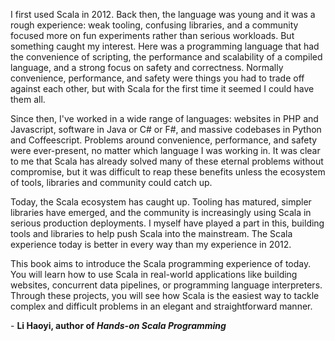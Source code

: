 I first used Scala in 2012. Back then, the language was young and it was a rough
experience: weak tooling, confusing libraries, and a community focused more on
fun experiments rather than serious workloads. But something caught my interest.
Here was a programming language that had the convenience of scripting, the
performance and scalability of a compiled language, and a strong focus on safety
and correctness. Normally convenience, performance, and safety were things you
had to trade off against each other, but with Scala for the first time it seemed
I could have them all.

Since then, I've worked in a wide range of languages: websites in PHP and
Javascript, software in Java or C# or F#, and massive codebases in Python and
Coffeescript. Problems around convenience, performance, and safety were
ever-present, no matter which language I was working in. It was clear to me that
Scala has already solved many of these eternal problems without compromise, but
it was difficult to reap these benefits unless the ecosystem of tools, libraries
and community could catch up.

Today, the Scala ecosystem has caught up. Tooling has matured, simpler libraries
have emerged, and the community is increasingly using Scala in serious
production deployments. I myself have played a part in this, building tools and
libraries to help push Scala into the mainstream. The Scala experience today is
better in every way than my experience in 2012.

This book aims to introduce the Scala programming experience of today. You will
learn how to use Scala in real-world applications like building websites,
concurrent data pipelines, or programming language interpreters. Through these
projects, you will see how Scala is the easiest way to tackle complex and
difficult problems in an elegant and straightforward manner.

\- **Li Haoyi, author of *Hands-on Scala Programming***